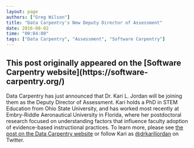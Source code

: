 ```yaml
---
layout: page
authors: ["Greg Wilson"]
title: "Data Carpentry's New Deputy Director of Assessment"
date: 2016-08-02
time: "00:04:00"
tags: ["Data Carpentry", "Assessment", "Software Carpentry"]
---
```


<h2>This post originally appeared on the [Software Carpentry website](https://software-carpentry.org/)</h2>

Data Carpentry has just announced that
Dr. Kari L. Jordan will be joining them as the Deputy Director of Assessment.
Kari holds a PhD in STEM Education from Ohio State University,
and has worked most recently at Embry-Riddle Aeronautical University in Florida,
where her postdoctoral research focused on
understanding factors that influence faculty adoption of evidence-based instructional practices.
To learn more, please see [the post on the Data Carpentry website](http://www.datacarpentry.org/blog/new-assessment-director/)
or follow Kari as [@drkariljordan](https://twitter.com/drkariljordan) on Twitter.
